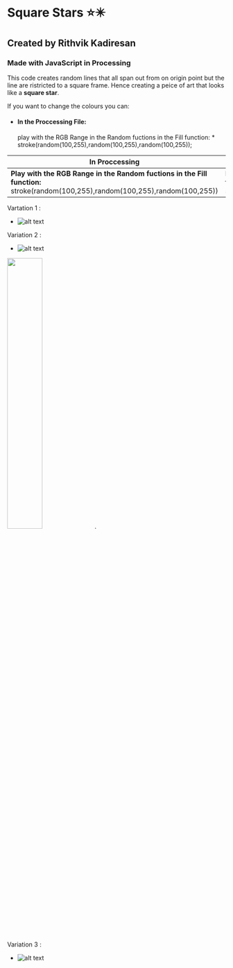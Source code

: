 # Square Stars :star::eight_pointed_black_star:
## Created by Rithvik Kadiresan 
### Made with JavaScript in Processing

This code creates random lines that all span out from on origin point but the line are ristricted to a square frame. Hence creating a peice of art that looks like a **square star**.

If you want to change the colours you can:
* <h4>In the Proccessing File:</h4>  play with the RGB Range in the Random fuctions in the Fill function:
    * stroke(random(100,255),random(100,255),random(100,255));

In Proccessing | In P5.js
-------------- | ------------------------------------------------------------------------------------------
**Play with the RGB Range in the Random fuctions in the Fill function:** stroke(random(100,255),random(100,255),random(100,255))| **Play with the RGB Range in the Random fuctions in the Fill function:** stroke(random(100,255),random(100,255),random(100,255))




Vartation 1 : 
* ![alt text](https://user-images.githubusercontent.com/71163710/95053181-cb49ac00-073b-11eb-80db-92d98316e788.png "Variation 1" )

Variation 2 :
* ![alt text](https://user-images.githubusercontent.com/71163710/95053193-ce449c80-073b-11eb-9a74-5749bee66a1c.png "Variation 2" )

<img src="Variation 2" width="40%">.

Variation 3 :
* ![alt text](https://user-images.githubusercontent.com/71163710/95053200-d13f8d00-073b-11eb-8a08-c8df0df06160.png "Variation 2" )

